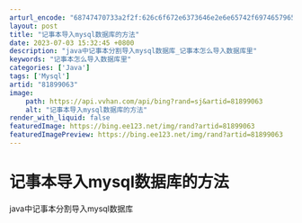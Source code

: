 ```yaml
---
arturl_encode: "68747470733a2f2f:626c6f672e6373646e2e6e65742f69746579655f3136383035:2f61727469636c652f64657461696c732f3831383939303633"
layout: post
title: "记事本导入mysql数据库的方法"
date: 2023-07-03 15:32:45 +0800
description: "java中记事本分割导入mysql数据库_记事本怎么导入数据库里"
keywords: "记事本怎么导入数据库里"
categories: ['Java']
tags: ['Mysql']
artid: "81899063"
image:
    path: https://api.vvhan.com/api/bing?rand=sj&artid=81899063
    alt: "记事本导入mysql数据库的方法"
render_with_liquid: false
featuredImage: https://bing.ee123.net/img/rand?artid=81899063
featuredImagePreview: https://bing.ee123.net/img/rand?artid=81899063
---
```


# 记事本导入mysql数据库的方法

java中记事本分割导入mysql数据库